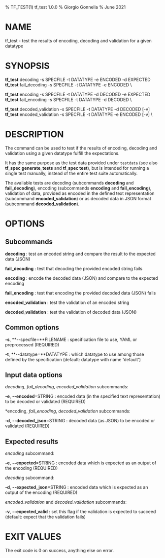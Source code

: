% TF\_TEST(1) tf\_test 1.0.0
% Giorgio Gonnella
% June 2021

# NAME

tf\_test - test the results of encoding, decoding and validation for a given datatype

# SYNOPSIS

**tf\_test** decoding -s SPECFILE -t DATATYPE -e ENCODED -d EXPECTED \
**tf\_test** fail\_decoding -s SPECFILE -t DATATYPE -e ENCODED \

**tf\_test** encoding -s SPECFILE -t DATATYPE -d DECODED -e EXPECTED \
**tf\_test** fail\_encoding -s SPECFILE -t DATATYPE -d DECODED \

**tf\_test** decoded\_validation -s SPECFILE -t DATATYPE -d DECODED [-v] \
**tf\_test** encoded\_validation -s SPECFILE -t DATATYPE -e ENCODED [-v] \

# DESCRIPTION

The command can be used to test if the results of encoding, decoding and
validation using a given datatype fulfill the expectations.

It has the same purpose as the test data provided under ``testdata`` (see
also **tf\_spec generate_tests** and **tf\_spec test**), but is intended
for running a single test manually, instead of the entire test suite
automatically.

The available tests are decoding (subcommands **decoding** and
**fail\_decoding**), encoding (subcommands **encoding** and **fail\_encoding**),
validation of data, provided as encoded in the defined text representation
(subcommand **encoded\_validation**) or as decoded data in JSON format
(subcommand **decoded\_validation**).

# OPTIONS

## Subcommands

**decoding**
: test an encoded string and compare the result to the expected data (JSON)

**fail\_decoding**
: test that decoding the provided encoded string fails

**encoding**
: encode the decoded data (JSON) and compare to the expected encoding

**fail\_encoding**
: test that encoding the provided decoded data (JSON) fails

**encoded\_validation**
: test the validation of an encoded string

**decoded\_validation**
: test the validation of decoded data (JSON)

## Common options
**-s**, **\-\-specfile=**FILENAME
: specification file to use, YAML or preprocessed (REQUIRED)

**-t**, **\-\-datatype=**DATATYPE
: which datatype to use among those defined by the specification
  (default: datatype with name 'default')

## Input data options

*decoding*, *fail\_decoding*, *encoded\_validation* subcommands:

**-e**, **\-\-encoded**=STRING
: encoded data (in the specified text representation) to be decoded or validated
(REQUIRED)

*encoding, *fail\_encoding*, *decoded\_validation* subcommands:

**-d**, **\-\-decoded\_json**=STRING
: decoded data (as JSON) to be encoded or validated (REQUIRED)

## Expected results

*encoding* subcommand:

**-e**, **\-\-expected**=STRING
: encoded data which is expected as an output of the encoding (REQUIRED)

*decoding* subcommand:

**-d**, **\-\-expected\_json**=STRING
: encoded data which is expected as an output of the encoding (REQUIRED)

*encoded\_validation* and *decoded\_validation* subcommands:

**-v**, **\-\-expected\_valid**
: set this flag if the validation is expected to succeed (default:
  expect that the validation fails)

# EXIT VALUES
The exit code is 0 on success, anything else on error.

